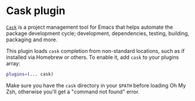 # Cask plugin

[`Cask`](https://github.com/cask/cask) is a project management tool for Emacs that
helps automate the package development cycle; development, dependencies,
testing, building, packaging and more.

This plugin loads `cask` completion from non-standard locations, such as if
installed via Homebrew or others. To enable it, add `cask` to your plugins
array:

```zsh
plugins=(... cask)
```

Make sure you have the `cask` directory in your `$PATH` before loading Oh My
Zsh, otherwise you'll get a "command not found" error.
